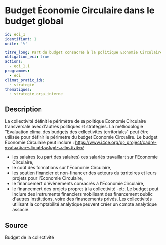 # Budget Économie Circulaire dans le budget global
```yaml
id: eci_1
identifiant: 1
unite: '%'

titre_long: Part du budget consacrée à la politique Economie Circulaire dans le budget global
obligation_eci: true
actions:
  - eci_1.1
programmes:
  - eci
climat_pratic_ids:
  - strategie
thematiques:
  - strategie_orga_interne

```
## Description
La collectivité définit le périmètre de sa politique Economie Circulaire transversale avec d'autres politiques et stratégies.
La méthodologie "Evaluation climat des budgets des collectivités territoriales" peut être utilisée pour définir le périmetre du budget Economie Circualire.
Le budget Economie Circulaire peut inclure : https://www.i4ce.org/go_project/cadre-evaluation-climat-budget-collectivites/
- les salaires (ou part des salaires) des salariés travaillant sur l'Economie Circulaire,
- le coût des formations sur l'Economie Circulaire,
- les soutien financier et non-financier des acteurs du territoires et leurs projets pour l'Economie Circulaire,
- le financement d'évènements consacrés à l'Economie Circulaire,
- le financement des projets propres à la collectivité
-etc.
Le budget peut inclure des instruments financiers mobilisant des financement public d'autres institutions, voire des financements privés.
Les collectivités utilisant la comptabilité analytique peuvent créer un compte analytique associé.

## Source
Budget de la collectivité


